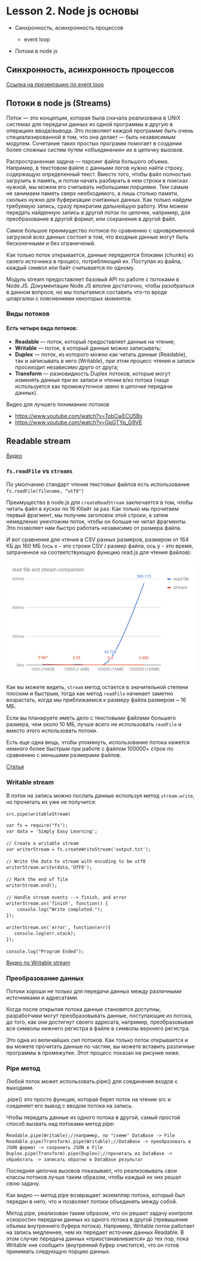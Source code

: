 # Lesson 2. Node js основы

- Синхронность, асинхронность процессов
    - event loop
    
- Потоки в node js

## Синхронность, асинхронность процессов

[Ссылка на презентацию по event loop]()

## Потоки в node js (Streams)

Поток — это концепция, которая была сначала реализована в UNIX системах для передачи данных из одной программы в другую в операциях ввода/вывода. Это позволяет каждой программе быть очень специализированной в том, что она делает — быть независимым модулем. Сочетание таких простых программ помогает в создании более сложных систем путем «объединения» их в цепочку вызовов.

Распространенная задача — парсинг файла большого объема. Например, в текстовом файле с данными логов нужно найти строку, содержащую определенный текст. Вместо того, чтобы файл полностью загрузить в память, и потом начать разбирать в нем строки в поисках нужной, мы можем его считывать небольшими порциями. Тем самым не занимаем память сверх необходимого, а лишь столько памяти, сколько нужно для буферизации считанных данных. Как только найдем требуемую запись, сразу прекратим дальнейшую работу. Или можем передать найденную запись в другой поток по цепочке, например, для преобразование в другой формат, или сохранения в другой файл.

Самое большое преимущество потоков по сравнению с одновременной загрузкой всех данных состоит в том, что входные данные могут быть бесконечными и без ограничений.

Как только поток открывается, данные передаются блоками (chunks) из своего источника в процесс, потребляющий их. Поступая из файла, каждый символ или байт считывается по одному.

Модуль stream предоставляет базовый API по работе с потоками в Node.JS. Документации Node.JS вполне достаточно, чтобы разобраться в данном вопросе, но мы попытаемся составить что-то вроде шпаргалки с пояснениями некоторых моментов.

### Виды потоков

#### Есть четыре вида потоков:

- **Readable** — поток, который предоставляет данные на чтение;
- **Writable** — поток, в который данные можно записывать;
- **Duplex** — поток, из которого можно как читать данные (Readable), так и записывать в него (Writable), при этом процесс чтения и записи просиходит независимо друго от друга;
- **Transform** — разновидность Duplex потоков, которые могут изменять данные при их записи и чтении в/из потока (чаще используется как промежуточное звено в цепочке передачи данных).


Видео для лучшего пониманию потоков
- https://www.youtube.com/watch?v=TobCwECU5Bs
- https://www.youtube.com/watch?v=GpGTYp_G9VE

## Readable stream

[Видео](https://www.youtube.com/watch?v=E3tTzx0Qoj0)

### `fs.readFile` vs `streams`

По умолчанию стандарт чтения текстовых файлов есть использование `fs.readFile(filename, “utf8")`

Преимущество в node.js для `createReadStream` заключается  в том, чтобы читать файл в кусках по 16 Кбайт за раз. Как только мы прочитаем первый фрагмент, мы получим заголовок этой строки, а затем немедленно уничтожим поток, чтобы он больше не читал фрагменты. Это позволяет нам быстро работать независимо от размера файла.

И вот сравнение для чтения в CSV разных размеров, размером от 164 КБ до 160 МБ (ось х - это строки CSV / размер файла, ось у - это время, затраченное на соответствующую функцию read.js для чтения файлов):

<img src="./images/1.png">

Как вы можете видеть, `stream` метод остается в значительной степени плоским и быстрым, тогда как метод `readFile` начинает заметно возрастать, когда мы приближаемся к размеру файла размером ~ 16 МБ.

Если вы планируете иметь дело с текстовыми файлами большего размера, чем около 10 МБ, лучше всего не использовать `readFile` и вместо этого использовать потоки.

Есть еще одна вещь, чтобы упомянуть, использование потока кажется немного более быстрым при работе с файлом 100000+ строк по сравнению с меньшими размерами файлов. 

[Статья](https://medium.com/tensult/stream-and-buffer-concepts-in-node-js-87d565e151a0)

### Writable stream

В поток на запись можно послать данные используя метод `stream.write`, но прочитать их уже не получится:

`src.pipe(writableStream)`


```
var fs = require("fs");
var data = 'Simply Easy Learning';

// Create a writable stream
var writerStream = fs.createWriteStream('output.txt');

// Write the data to stream with encoding to be utf8
writerStream.write(data,'UTF8');

// Mark the end of file
writerStream.end();

// Handle stream events --> finish, and error
writerStream.on('finish', function() {
    console.log("Write completed.");
});

writerStream.on('error', function(err){
   console.log(err.stack);
});

console.log("Program Ended");

```

[Видео по Writable stream](https://www.youtube.com/watch?v=DvlCT0N7yQI)

### Преобразование данных

Потоки хороши не только для передачи данных между различными источниками и адресатами.

Когда после открытия потока данные становятся доступны, разработчики могут преобразовывать данные, поступающие из потока, до того, как они достигнут своего адресата, например, преобразовывая все символы нижнего регистра в файле в символы верхнего регистра.

Это одна из величайших сил потоков. Как только поток открывается и вы можете прочитать данные по частям, вы можете вставить различные программы в промежутке. Этот процесс показан на рисунке ниже.

### Pipe метод

Любой поток может использовать.pipe() для соединения входов с выходами.

.pipe() это просто функция, которая берет поток на чтение src и соединяет его вывод с вводом потока на запись.

Чтобы передать данные из одного потока в другой, самый простой способ вызвать над потоками метод pipe:

```
Readable.pipe(Writable);//например, по "схеме" DataBase -> File
Readable.pipe(Transform).pipe(Writable);//DataBase -> преобразовать в JSON формат -> сохранить JSON в File
Duplex.pipe(Transform).pipe(Duplex);//прочитать из DataBase -> обработать -> записать обратно в DataBase результат
```

Последняя цепочка вызовов показывает, что реализовывать свои классы потоков лучше таким образом, чтобы каждый их них решал свою задачу.

Как видно — метод pipe возвращает экземпляр потока, который был передан в него, что и позволяет потоки объединять между собой.

Метод pipe, реализован таким образом, что он решает задачу контроля «скорости» передачи данных из одного потока в другой (превышение объема внутреннего буфера потока). Например, Writable поток работает на запись медленнее, чем их передает источник данных Readable. В этом случае передача данных «приостанавливается» до тех пор, пока Writable «не сообщит» (внутренний буфер очистится), что он готов принимать следующую порцию данных.